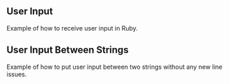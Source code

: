 User Input 
---

Example of how to receive user input in Ruby.


User Input Between Strings
---

Example of how to put user input between two strings without any new line issues.
